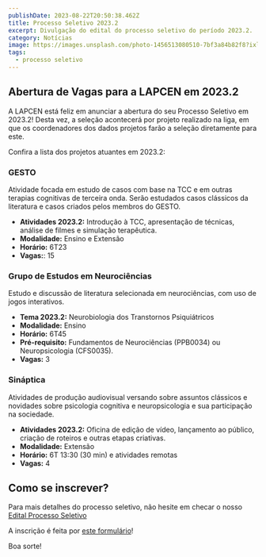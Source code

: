 ```yaml
---
publishDate: 2023-08-22T20:50:38.462Z
title: Processo Seletivo 2023.2
excerpt: Divulgação do edital do processo seletivo do período 2023.2.
category: Notícias
image: https://images.unsplash.com/photo-1456513080510-7bf3a84b82f8?ixlib=rb-4.0.3&ixid=M3wxMjA3fDB8MHxwaG90by1wYWdlfHx8fGVufDB8fHx8fA%3D%3D&auto=format&fit=crop&w=2573&q=80
tags:
  - processo seletivo
---
```


## Abertura de Vagas para a LAPCEN em 2023.2
A LAPCEN está feliz em anunciar a abertura do seu Processo Seletivo em 2023.2! Desta vez, a seleção acontecerá por projeto realizado na liga, em que os coordenadores dos dados projetos farão a seleção diretamente para este. 

Confira a lista dos projetos atuantes em 2023.2:

### GESTO
Atividade focada em estudo de casos com base na TCC e em outras terapias cognitivas de terceira onda. Serão estudados casos clássicos da literatura e casos criados pelos membros do GESTO.

- **Atividades 2023.2:** Introdução à TCC, apresentação de técnicas, análise de filmes e simulação terapêutica.
- **Modalidade:** Ensino e Extensão
- **Horário:** 6T23
- **Vagas:**: 15

### Grupo de Estudos em Neurociências
Estudo e discussão de literatura selecionada em neurociências, com uso de jogos interativos. 

- **Tema 2023.2:** Neurobiologia dos Transtornos Psiquiátricos
- **Modalidade:** Ensino
- **Horário:** 6T45
- **Pré-requisito:** Fundamentos de Neurociências (PPB0034) ou Neuropsicologia (CFS0035).
- **Vagas:** 3

### Sináptica
Atividades de produção audiovisual versando sobre assuntos clássicos e novidades sobre psicologia cognitiva e neuropsicologia e sua participação na sociedade.

- **Atividades 2023.2:** Oficina de edição de vídeo, lançamento ao público, criação de roteiros e outras etapas criativas.
- **Modalidade:** Extensão
- **Horário:** 6T 13:30 (30 min) e atividades remotas
- **Vagas:** 4



## Como se inscrever?

Para mais detalhes do processo seletivo, não hesite em checar o nosso [Edital Processo Seletivo](https://drive.google.com/file/d/1dvmcx_iwxuQJf2Hx_G8kcREcZhL7zgJl/view?usp=sharing)

A inscrição é feita por [este formulário](https://forms.gle/Bq8UVAKtRkMMXExu9)! 

Boa sorte!
